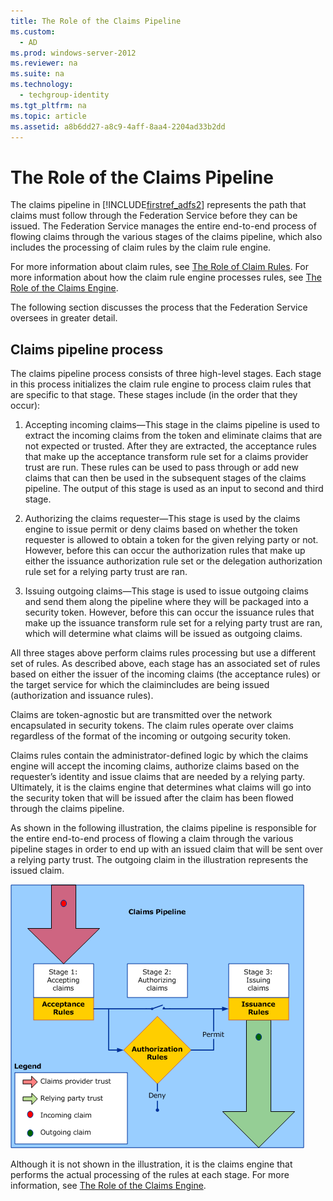 ```yaml
---
title: The Role of the Claims Pipeline
ms.custom: 
  - AD
ms.prod: windows-server-2012
ms.reviewer: na
ms.suite: na
ms.technology: 
  - techgroup-identity
ms.tgt_pltfrm: na
ms.topic: article
ms.assetid: a8b6dd27-a8c9-4aff-8aa4-2204ad33b2dd
---
```

# The Role of the Claims Pipeline
The claims pipeline in [!INCLUDE[firstref_adfs2]()] represents the path that claims must follow through the Federation Service before they can be issued. The Federation Service manages the entire end\-to\-end process of flowing claims through the various stages of the claims pipeline, which also includes the processing of claim rules by the claim rule engine.

For more information about claim rules, see [The Role of Claim Rules](../../../../active-directory-federation-services/plan/tech-ref/key-concepts/The-Role-of-Claim-Rules.md). For more information about how the claim rule engine processes rules, see [The Role of the Claims Engine](../../../../active-directory-federation-services/plan/tech-ref/key-concepts/The-Role-of-the-Claims-Engine.md).

The following section discusses the process that the Federation Service oversees in greater detail.

## Claims pipeline process
The claims pipeline process consists of three high\-level stages. Each stage in this process initializes the claim rule engine to process claim rules that are specific to that stage. These stages include \(in the order that they occur\):

1.  Accepting incoming claims—This stage in the claims pipeline is used to extract the incoming claims from the token and eliminate claims that are not expected or trusted. After they are extracted, the acceptance rules that make up the acceptance transform rule set for a claims provider trust are run. These rules can be used to pass through or add new claims that can then be used in the subsequent stages of the claims pipeline. The output of this stage is used as an input to second and third stage.

2.  Authorizing the claims requester—This stage is used by the claims engine to issue permit or deny claims based on whether the token requester is allowed to obtain a token for the given relying party or not. However, before this can occur the authorization rules that make up either the issuance authorization rule set or the delegation authorization rule set for a relying party trust are ran.

3.  Issuing outgoing claims—This stage is used to issue outgoing claims and send them along the pipeline where they will be packaged into a security token. However, before this can occur the issuance rules that make up the issuance transform rule set for a relying party trust are ran, which will determine what claims will be issued as outgoing claims.

All three stages above perform claims rules processing but use a different set of rules. As described above, each stage has an associated set of rules based on either the issuer of the incoming claims \(the acceptance rules\) or the target service for which the claimincludes are being issued \(authorization and issuance rules\).

Claims are token\-agnostic but are transmitted over the network encapsulated in security tokens. The claim rules operate over claims regardless of the format of the incoming or outgoing security token.

Claims rules contain the administrator\-defined logic by which the claims engine will accept the incoming claims, authorize claims based on the requester’s identity and issue claims that are needed by a relying party. Ultimately, it is the claims engine that determines what claims will go into the security token that will be issued after the claim has been flowed through the claims pipeline.

As shown in the following illustration, the claims pipeline is responsible for the entire end\-to\-end process of flowing a claim through the various pipeline stages in order to end up with an issued claim that will be sent over a relying party trust. The outgoing claim in the illustration represents the issued claim.

![](../../../../media/The-Role-of-the-Claims-Pipeline/adfs2_pipeline.gif)

Although it is not shown in the illustration, it is the claims engine that performs the actual processing of the rules at each stage. For more information, see [The Role of the Claims Engine](../../../../active-directory-federation-services/plan/tech-ref/key-concepts/The-Role-of-the-Claims-Engine.md).


